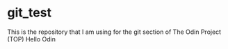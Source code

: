 # git_test
This is the repository that I am using for the git section of The Odin Project (TOP)
Hello Odin